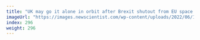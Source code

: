 ```yaml
---
title: "UK may go it alone in orbit after Brexit shutout from EU space plans"
imageUrl: "https://images.newscientist.com/wp-content/uploads/2022/06/14121504/SEI_109580970.jpg?width=600"
index: 296
weight: 296
---
```

